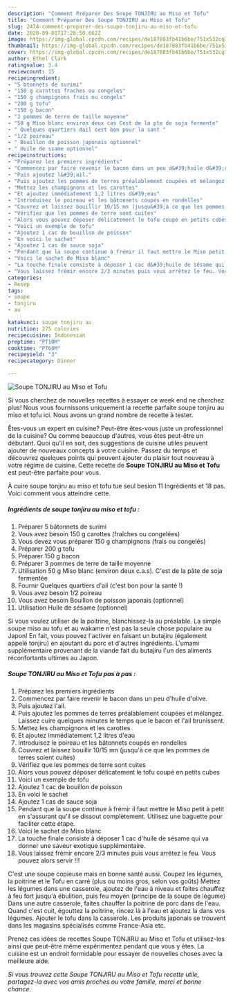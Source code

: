 ```yaml
---
description: "Comment Préparer Des Soupe TONJIRU au Miso et Tofu"
title: "Comment Préparer Des Soupe TONJIRU au Miso et Tofu"
slug: 2474-comment-preparer-des-soupe-tonjiru-au-miso-et-tofu
date: 2020-09-01T17:28:50.662Z
image: https://img-global.cpcdn.com/recipes/de187883fb41b6be/751x532cq70/soupe-tonjiru-au-miso-et-tofu-photo-principale-de-la-recette.jpg
thumbnail: https://img-global.cpcdn.com/recipes/de187883fb41b6be/751x532cq70/soupe-tonjiru-au-miso-et-tofu-photo-principale-de-la-recette.jpg
cover: https://img-global.cpcdn.com/recipes/de187883fb41b6be/751x532cq70/soupe-tonjiru-au-miso-et-tofu-photo-principale-de-la-recette.jpg
author: Ethel Clark
ratingvalue: 3.4
reviewcount: 15
recipeingredient:
- "5 btonnets de surimi"
- "150 g carottes fraches ou congeles"
- "150 g champignons frais ou congels"
- "200 g tofu"
- "150 g bacon"
- "3 pommes de terre de taille moyenne"
- "50 g Miso blanc environ deux cas Cest de la pte de soja fermente"
- " Quelques quartiers dail cest bon pour la sant "
- "1/2 poireau"
- " Bouillon de poisson japonais optionnel"
- " Huile de ssame optionnel"
recipeinstructions:
- "Préparez les premiers ingrédients"
- "Commencez par faire revenir le bacon dans un peu d&#39;huile d&#39;olive."
- "Puis ajoutez l&#39;ail."
- "Puis ajoutez les pommes de terres préalablement coupées et mélangez. Laissez cuire quelques minutes le temps que le bacon et l&#39;ail brunissent."
- "Mettez les champignons et les carottes"
- "Et ajoutez immédiatement 1,2 litres d&#39;eau"
- "Introduisez le poireau et les bâtonnets coupés en rondelles"
- "Couvrez et laissez bouillir 10/15 mn (jusqu&#39;à ce que les pommes de terres soient cuites)"
- "Vérifiez que les pommes de terre sont cuites"
- "Alors vous pouvez déposer délicatement le tofu coupé en petits cubes"
- "Voici un exemple de tofu"
- "Ajoutez 1 cac de bouillon de poisson"
- "En voici le sachet"
- "Ajoutez 1 cas de sauce soja"
- "Pendant que la soupe continue à frémir il faut mettre le Miso petit à petit en s&#39;assurant qu&#39;il se dissout complètement. Utilisez une baguette pour faciliter cette étape."
- "Voici le sachet de Miso blanc"
- "La touche finale consiste à déposer 1 cac d&#39;huile de sésame qui va donner une saveur exotique supplémentaire."
- "Vous laissez frémir encore 2/3 minutes puis vous arrêtez le feu. Vous pouvez alors servir !!!"
categories:
- Resep
tags:
- soupe
- tonjiru
- au

katakunci: soupe tonjiru au 
nutrition: 275 calories
recipecuisine: Indonesian
preptime: "PT10M"
cooktime: "PT60M"
recipeyield: "3"
recipecategory: Dinner

---
```



![Soupe TONJIRU au Miso et Tofu](https://img-global.cpcdn.com/recipes/de187883fb41b6be/751x532cq70/soupe-tonjiru-au-miso-et-tofu-photo-principale-de-la-recette.jpg)

Si vous cherchez de nouvelles recettes à essayer ce week end ne cherchez plus! Nous vous fournissons uniquement la recette parfaite soupe tonjiru au miso et tofu ici. Nous avons un grand nombre de recette à tester.

Êtes-vous un expert en cuisine? Peut-être êtes-vous juste un professionnel de la cuisine? Ou comme beaucoup d'autres, vous êtes peut-être un débutant. Quoi qu'il en soit, des suggestions de cuisine utiles peuvent ajouter de nouveaux concepts à votre cuisine. Passez du temps et découvrez quelques points qui peuvent ajouter du plaisir tout nouveau à votre régime de cuisine. Cette recette de <strong> Soupe TONJIRU au Miso et Tofu </strong> est peut-être parfaite pour vous.

<!--inarticleads1-->

À cuire soupe tonjiru au miso et tofu tue seul besion 11 Ingrédients et 18 pas. Voici comment vous atteindre cette.

##### Ingrédients de soupe tonjiru au miso et tofu :

1. Préparer 5 bâtonnets de surimi
1. Vous avez besoin 150 g carottes (fraîches ou congelées)
1. Vous devez vous préparer 150 g champignons (frais ou congelés)
1. Préparer 200 g tofu
1. Préparer 150 g bacon
1. Préparer 3 pommes de terre de taille moyenne
1. Utilisation 50 g Miso blanc (environ deux c.a.s). C&#39;est de la pâte de soja fermentée
1. Fournir  Quelques quartiers d&#39;ail (c&#39;est bon pour la santé !)
1. Vous avez besoin 1/2 poireau
1. Vous avez besoin  Bouillon de poisson japonais (optionnel)
1. Utilisation  Huile de sésame (optionnel)


Si vous voulez utiliser de la poitrine, blanchissez-la au préalable. La simple soupe miso au tofu et au wakame n&#39;est pas la seule chose populaire au Japon! En fait, vous pouvez l&#39;activer en faisant un butajiru (également appelé tonjiru) en ajoutant du porc et d&#39;autres ingrédients. L&#39;umami supplémentaire provenant de la viande fait du butajiru l&#39;un des aliments réconfortants ultimes au Japon. 

<!--inarticleads2-->

##### Soupe TONJIRU au Miso et Tofu pas à pas :

1. Préparez les premiers ingrédients
1. Commencez par faire revenir le bacon dans un peu d&#39;huile d&#39;olive.
1. Puis ajoutez l&#39;ail.
1. Puis ajoutez les pommes de terres préalablement coupées et mélangez. Laissez cuire quelques minutes le temps que le bacon et l&#39;ail brunissent.
1. Mettez les champignons et les carottes
1. Et ajoutez immédiatement 1,2 litres d&#39;eau
1. Introduisez le poireau et les bâtonnets coupés en rondelles
1. Couvrez et laissez bouillir 10/15 mn (jusqu&#39;à ce que les pommes de terres soient cuites)
1. Vérifiez que les pommes de terre sont cuites
1. Alors vous pouvez déposer délicatement le tofu coupé en petits cubes
1. Voici un exemple de tofu
1. Ajoutez 1 cac de bouillon de poisson
1. En voici le sachet
1. Ajoutez 1 cas de sauce soja
1. Pendant que la soupe continue à frémir il faut mettre le Miso petit à petit en s&#39;assurant qu&#39;il se dissout complètement. Utilisez une baguette pour faciliter cette étape.
1. Voici le sachet de Miso blanc
1. La touche finale consiste à déposer 1 cac d&#39;huile de sésame qui va donner une saveur exotique supplémentaire.
1. Vous laissez frémir encore 2/3 minutes puis vous arrêtez le feu. Vous pouvez alors servir !!!


C&#39;est une soupe copieuse mais en bonne santé aussi. Coupez les légumes, la poitrine et le Tofu en carré (plus ou moins gros, selon vos goûts) Mettez les légumes dans une casserole, ajoutez de l&#39;eau à niveau et faites chauffez à feu fort jusqu&#39;à ébulition, puis feu moyen (principe de la soupe de légume) Dans une autre casserole, faites chauffer la poitrine de porc dans de l&#39;eau. Quand c&#39;est cuit, égouttez la poitrine, rincez là à l&#39;eau et ajoutez la dans vos légumes. Ajouter le tofu dans la casserole. Les produits japonais se trouvent dans les magasins spécialisés comme France-Asia etc. 

<!--inarticleads1-->

<p>
Prenez ces idées de recettes Soupe TONJIRU au Miso et Tofu et utilisez-les ainsi que peut-être même expérimentez pendant que vous y êtes. La cuisine est un endroit formidable pour essayer de nouvelles choses avec la meilleure aide.
</p>

<p>
<i>Si vous trouvez cette Soupe TONJIRU au Miso et Tofu recette utile, partagez-la avec vos amis proches ou votre famille, merci et bonne chance.</i>
</p>
